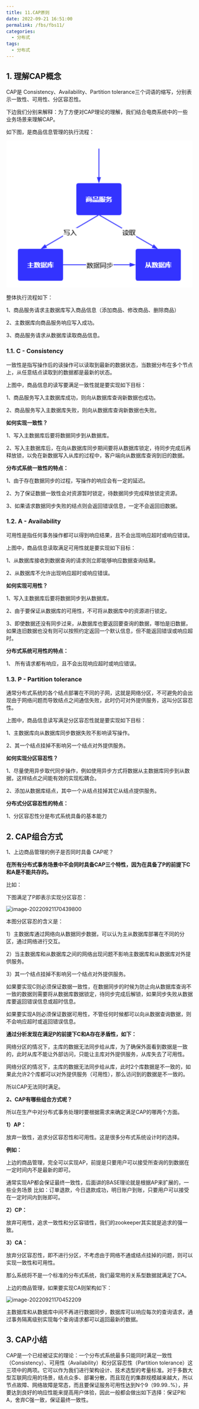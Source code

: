 ```yaml
---
title: 11.CAP原则
date: 2022-09-21 16:51:00
permalink: /fbs/fbs11/
categories: 
  - 分布式
tags: 
  - 分布式
---
```


## 1. 理解CAP概念

CAP是 Consistency、Availability、Partition tolerance三个词语的缩写，分别表示一致性、可用性、分区容忍性。

下边我们分别来解释：为了方便对CAP理论的理解，我们结合电商系统中的一些业务场景来理解CAP。

如下图，是商品信息管理的执行流程：

![image-20220921170428014](image-20220921170428014.png)

整体执行流程如下：

1、商品服务请求主数据库写入商品信息（添加商品、修改商品、删除商品）

2、主数据库向商品服务响应写入成功。

3、商品服务请求从数据库读取商品信息。

### 1.1. C - Consistency

一致性是指写操作后的读操作可以读取到最新的数据状态，当数据分布在多个节点上，从任意结点读取到的数据都是最新的状态。

上图中，商品信息的读写要满足一致性就是要实现如下目标：

1、商品服务写入主数据库成功，则向从数据库查询新数据也成功。

2、商品服务写入主数据库失败，则向从数据库查询新数据也失败。

**如何实现一致性？**

1、写入主数据库后要将数据同步到从数据库。

2、写入主数据库后，在向从数据库同步期间要将从数据库锁定，待同步完成后再释放锁，以免在新数据写入从库的过程中，客户端向从数据库查询到旧的数据。

**分布式系统一致性的特点：**

1、由于存在数据同步的过程，写操作的响应会有一定的延迟。

2、为了保证数据一致性会对资源暂时锁定，待数据同步完成释放锁定资源。

3、如果请求数据同步失败的结点则会返回错误信息，一定不会返回旧数据。

### 1.2. A - Availability

可用性是指任何事务操作都可以得到响应结果，且不会出现响应超时或响应错误。

上图中，商品信息读取满足可用性就是要实现如下目标：

1、从数据库接收到数据查询的请求则立即能够响应数据查询结果。

2、从数据库不允许出现响应超时或响应错误。

**如何实现可用性？**

1、写入主数据库后要将数据同步到从数据库。

2、由于要保证从数据库的可用性，不可将从数据库中的资源进行锁定。

3、即使数据还没有同步过来，从数据库也要返回要查询的数据，哪怕是旧数据，如果连旧数据也没有则可以按照约定返回一个默认信息，但不能返回错误或响应超时。

**分布式系统可用性的特点：**

1、 所有请求都有响应，且不会出现响应超时或响应错误。

### 1.3. P - Partition tolerance

通常分布式系统的各个结点部署在不同的子网，这就是网络分区，不可避免的会出现由于网络问题而导致结点之间通信失败，此时仍可对外提供服务，这叫分区容忍性。

上图中，商品信息读写满足分区容忍性就是要实现如下目标：

1、主数据库向从数据库同步数据失败不影响读写操作。

2、其一个结点挂掉不影响另一个结点对外提供服务。

**如何实现分区容忍性？**

1、尽量使用异步取代同步操作，例如使用异步方式将数据从主数据库同步到从数据，这样结点之间能有效的实现松耦合。

2、添加从数据库结点，其中一个从结点挂掉其它从结点提供服务。

**分布式分区容忍性的特点：**

1、分区容忍性分是布式系统具备的基本能力

## 2. CAP组合方式

1、上边商品管理的例子是否同时具备 CAP呢？

**在所有分布式事务场景中不会同时具备CAP三个特性，因为在具备了P的前提下C和A是不能共存的。**

比如：

下图满足了P即表示实现分区容忍：

![image-20220921170439800](https://www.lovebetterworld.com:8443/uploads/2022/09/21/632ad937c6c65.png)

本图分区容忍的含义是：

1）主数据库通过网络向从数据同步数据，可以认为主从数据库部署在不同的分区，通过网络进行交互。

2）当主数据库和从数据库之间的网络出现问题不影响主数据库和从数据库对外提供服务。

3）其一个结点挂掉不影响另一个结点对外提供服务。

如果要实现C则必须保证数据一致性，在数据同步的时候为防止向从数据库查询不一致的数据则需要将从数据库数据锁定，待同步完成后解锁，如果同步失败从数据库要返回错误信息或超时信息。

如果要实现A则必须保证数据可用性，不管任何时候都可以向从数据查询数据，则不会响应超时或返回错误信息。

**通过分析发现在满足P的前提下C和A存在矛盾性，如下：**

网络分区的情况下，主库的数据无法同步给从库，为了确保外面看到数据是一致的，此时从库不能让外部访问，只能让主库对外提供服务，从库失去了可用性。

网络分区的情况下，主库的数据无法同步给从库，此时2个库数据是不一致的，如果此允许2个库都可以对外提供服务（可用性），那么访问到的数据是不一致的。

所以CAP无法同时满足。

**2、CAP有哪些组合方式呢？**

所以在生产中对分布式事务处理时要根据需求来确定满足CAP的哪两个方面。

**1）AP：**

放弃一致性，追求分区容忍性和可用性。这是很多分布式系统设计时的选择。

**例如：**

上边的商品管理，完全可以实现AP，前提是只要用户可以接受所查询的到数据在一定时间内不是最新的即可。

通常实现AP都会保证最终一致性，后面讲的BASE理论就是根据AP来扩展的，一些业务场景 比如：订单退款，今日退款成功，明日账户到账，只要用户可以接受在一定时间内到账即可。

**2）CP：**

放弃可用性，追求一致性和分区容错性，我们的zookeeper其实就是追求的强一致。

**3）CA：**

放弃分区容忍性，即不进行分区，不考虑由于网络不通或结点挂掉的问题，则可以实现一致性和可用性。

那么系统将不是一个标准的分布式系统，我们最常用的关系型数据就满足了CA。

上边的商品管理，如果要实现CA则架构如下：

![image-20220921170452209](https://www.lovebetterworld.com:8443/uploads/2022/09/21/632ad93acf2f3.png)

主数据库和从数据库中间不再进行数据同步，数据库可以响应每次的查询请求，通过事务隔离级别实现每个查询请求都可以返回最新的数据。

## 3. CAP小结

CAP是一个已经被证实的理论：一个分布式系统最多只能同时满足一致性（Consistency）、可用性（Availability）和分区容忍性（Partition tolerance）这三项中的两项。它可以作为我们进行架构设计、技术选型的考量标准。对于多数大型互联网应用的场景，结点众多、部署分散，而且现在的集群规模越来越大，所以节点故障、网络故障是常态，而且要保证服务可用性达到N个9（99.99..%），并要达到良好的响应性能来提高用户体验，因此一般都会做出如下选择：保证P和A，舍弃C强一致，保证最终一致性。